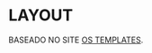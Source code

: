 # LAYOUT
BASEADO NO SITE [OS TEMPLATES](https://www.os-templates.com/free-basic-html5-templates/basic-80).
